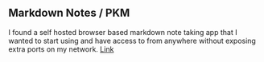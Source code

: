 
## Markdown Notes / PKM
I found a self hosted browser based markdown note taking app that I wanted to start using and have access to from anywhere without exposing extra ports on my network.
[Link](https://github.com/Dzzs/Projects/blob/main/Markdown%20Notes.md)
